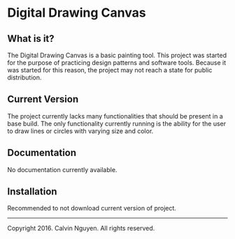 # Digital Drawing Canvas

What is it?
-----------
The Digital Drawing Canvas is a basic painting tool. This project was started for the purpose of practicing design patterns and software tools. Because it was started for this reason, the project may not reach a state for public distribution.


Current Version
---------------
The project currently lacks many functionalities that should be present in a base build. The only functionality currently running is the ability for the user to draw lines or circles with varying size and color.


Documentation
-------------
No documentation currently available.


Installation
------------
Recommended to not download current version of project.


------------------------------------------------------------------------------------------------------------------------------
Copyright 2016. Calvin Nguyen. All rights reserved.
